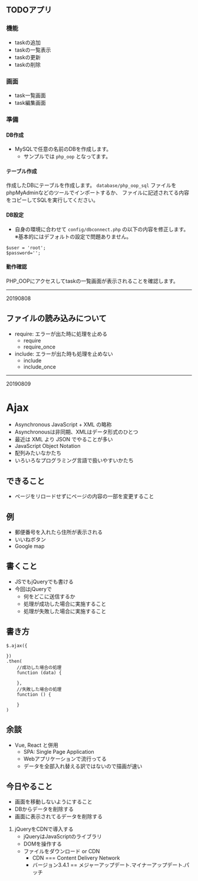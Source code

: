 ## TODOアプリ

### 機能
- taskの追加
- taskの一覧表示
- taskの更新
- taskの削除

### 画面
- task一覧画面
- task編集画面


### 準備
#### DB作成
- MySQLで任意の名前のDBを作成します。
  - サンプルでは `php_oop` となってます。

#### テーブル作成
作成したDBにテーブルを作成します。
`database/php_oop_sql` ファイルをphpMyAdminなどのツールでインポートするか、
ファイルに記述されてる内容をコピーしてSQLを実行してください。

#### DB設定
- 自身の環境に合わせて `config/dbconnect.php` の以下の内容を修正します。
  ※基本的にはデフォルトの設定で問題ありません。

```
$user = 'root';
$password='';
```

#### 動作確認
PHP_OOPにアクセスしてtaskの一覧画面が表示されることを確認します。

---

20190808

## ファイルの読み込みについて

- require: エラーが出た時に処理を止める
    - require
    - require_once
- include: エラーが出た時も処理を止めない
    - include
    - include_once

---

20190809

# Ajax
- Asynchronous JavaScript + XML の略称
- Asynchronousは非同期、XMLはデータ形式のひとつ
- 最近は XML より JSON でやることが多い
- JavaScript Object Notation
- 配列みたいなかたち
- いろいろなプログラミング言語で扱いやすいかたち

## できること
- ページをリロードせずにページの内容の一部を変更すること

## 例
- 郵便番号を入れたら住所が表示される
- いいねボタン
- Google map

## 書くこと
- JSでもjQueryでも書ける
- 今回はjQueryで
    - 何をどこに送信するか
    - 処理が成功した場合に実施すること
    - 処理が失敗した場合に実施すること

## 書き方
```
$.ajax({

})
.then(
    //成功した場合の処理
    function (data) {

    },
    //失敗した場合の処理
    function () {

    }
)
```

## 余談
- Vue, React と併用
    - SPA: Single Page Application
    - Webアプリケーションで流行ってる
    - データを全部入れ替える訳ではないので描画が速い

## 今日やること
- 画面を移動しないようにすること
- DBからデータを削除する
- 画面に表示されてるデータを削除する

1. jQueryをCDNで導入する
    - jQueryはJavaScriptのライブラリ
    - DOMを操作する
    - ファイルをダウンロード or CDN
        - CDN === Content Delivery Network
        - バージョン3.4.1 == メジャーアップデート.マイナーアップデート.パッチ 
